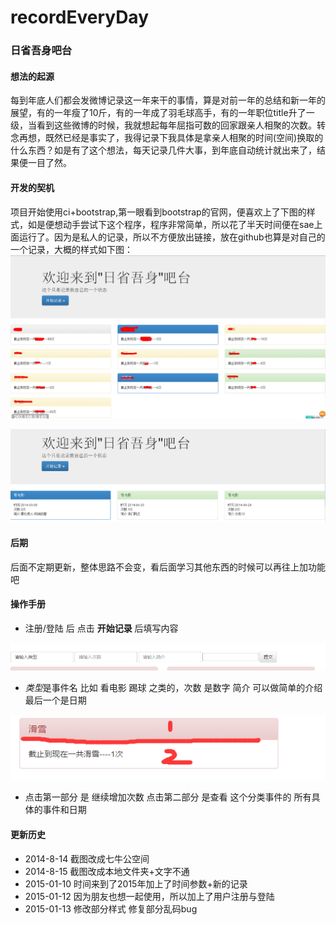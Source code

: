recordEveryDay
==============

### **日省吾身吧台**

#### **想法的起源**

  每到年底人们都会发微博记录这一年来干的事情，算是对前一年的总结和新一年的展望，有的一年瘦了10斤，有的一年成了羽毛球高手，有的一年职位title升了一级，当看到这些微博的时候，我就想起每年屈指可数的回家跟亲人相聚的次数。转念再想，既然已经是事实了，我得记录下我具体是拿亲人相聚的时间(空间)换取的什么东西？如是有了这个想法，每天记录几件大事，到年底自动统计就出来了，结果便一目了然。
  
#### **开发的契机**

  项目开始使用ci+bootstrap,第一眼看到bootstrap的官网，便喜欢上了下图的样式，如是便想动手尝试下这个程序，程序非常简单，所以花了半天时间便在sae上面运行了。因为是私人的记录，所以不方便放出链接，放在github也算是对自己的一个记录，大概的样式如下图：
  ![网站截图][1]

  ![网站截图][2]

#### **后期**

后面不定期更新，整体思路不会变，看后面学习其他东西的时候可以再往上加功能吧

#### **操作手册**

- 注册/登陆 后 点击 **开始记录** 后填写内容

![网站截图][3]

- *类型*是事件名 比如 看电影  踢球 之类的，次数 是数字 简介 可以做简单的介绍 最后一个是日期

![网站截图][4]

- 点击第一部分 是 继续增加次数   点击第二部分 是查看 这个分类事件的 所有具体的事件和日期


[1]: ./pic/jietu1.jpg
[2]: ./pic/jietu2.jpg
[3]: ./pic/jietu3.png
[4]: ./pic/jietu4.png


#### **更新历史**

* 2014-8-14 截图改成七牛公空间
* 2014-8-15 截图改成本地文件夹+文字不通
* 2015-01-10 时间来到了2015年加上了时间参数+新的记录
* 2015-01-12 因为朋友也想一起使用，所以加上了用户注册与登陆
* 2015-01-13 修改部分样式 修复部分乱码bug
